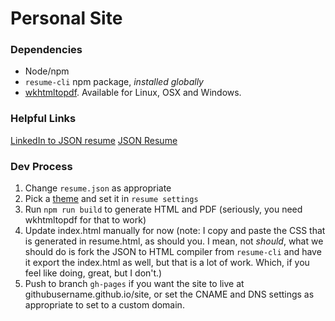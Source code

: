 # Personal Site

### Dependencies
- Node/npm
- `resume-cli` npm package, *installed globally*
- [wkhtmltopdf](http://wkhtmltopdf.org/). Available for Linux, OSX and Windows.

### Helpful Links
[LinkedIn to JSON resume](https://jmperezperez.com/linkedin-to-json-resume/)
[JSON Resume](https://jsonresume.org/)

### Dev Process
1. Change `resume.json` as appropriate
1. Pick a [theme](https://jsonresume.org/themes/) and set it in `resume settings`
1. Run `npm run build` to generate HTML and PDF (seriously, you need wkhtmltopdf for that to work)
2. Update index.html manually for now (note: I copy and paste the CSS that is generated in resume.html, as should you. I mean, not _should_, what we should do is fork the JSON to HTML compiler from `resume-cli` and have it export the index.html as well, but that is a lot of work. Which, if you feel like doing, great, but I don't.)
1. Push to branch `gh-pages` if you want the site to live at githubusername.github.io/site, or set the CNAME and DNS settings as appropriate to set to a custom domain.

